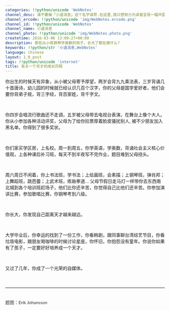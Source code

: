 ```yaml
---
categories: !!python/unicode 'WebNotes'
channel_desc: 请不要被「小道消息」这个名字误导.在这里,我只想努力为读者呈现一幅中国互联网的清明上河图.
channel_ercode: !!python/unicode 'img/WebNotes.ercode.png'
channel_id: !!python/unicode 'WebNotes'
channel_name: 小道消息
channel_photo: !!python/unicode 'img/WebNotes.photo.png'
createtime: 2016-03-06 13:09:27+00:00
description: 那些从小练钢琴学奥数的孩子，长大了都在做什么?
keywords: !!python/str '小道消息,WebNotes'
language: chinese
layout: 1_0_post
tags: !!python/unicode 'internet'
title: 有关一个天才的成长历程
---
```

<div class="rich_media_content" id="js_content">
<p>
         你出生的时候天有异象，从小被父母寄予厚望，两岁会背九九乘法表，三岁背诵几十首唐诗，幼儿园的时候就已经认识几百个汉字，你的父母是国学爱好者，他们会要你背弟子规，背三字经，背百家姓，背千字文。
        </p>
<p>
<br/>
</p>
<p>
         你四岁会唱流行歌曲还不走调，五岁被父母带去电视台表演，在舞台上像个大人。你从小参加各种活动评奖，父母为了给你拉票厚着脸皮骚扰别人, 被不少朋友加入黑名单。你得到了很多奖状。
        </p>
<p>
<br/>
</p>
<p>
         你们家买学区房，上名校。周一到周五，你学英语，学奥数，背诵社会主义核心价值观，上各种课后补习班，每天不到半夜写不完作业，题目难到父母挠头。
        </p>
<p>
<br/>
</p>
<p>
         周六周日不闲着，你上书法班，学书法；上绘画班，会素描；上钢琴班，弹肖邦；上舞蹈班，跳芭蕾；上武术班，练跆拳道… 父母节假日走马灯一样带你去东西南北城到各个培训班赶场子，他们比你还辛苦，你觉得自己比他们还辛苦。你参加演讲比赛，参加歌唱比赛，你钢琴考到八级。
        </p>
<p>
<br/>
</p>
<p>
         你长大，你发现自己距离天才越来越远。
        </p>
<p>
<br/>
</p>
<p>
         大学毕业后，你幸运的找到了一份工作，你看韩剧，跟同事聊台湾综艺节目，你看垃圾电影，跟朋友喝咖啡的时候讨论星座，你怀旧，你抱怨没有童年。你说你如果有了孩子，一定要好好培养成一个天才。
        </p>
<p>
<br/>
</p>
<p>
         又过了几年，你成了一个光荣的自媒体。
        </p>
<p style="font-family: Lato, Helvetica, Arial, freesans, clean, sans-serif; border: 0px; margin-top: 1em; margin-bottom: 1em; outline: 0px; line-height: 1.5em; color: rgb(51, 51, 51); white-space: normal;">
<br/>
</p>
<hr style="font-family: Lato, Helvetica, Arial, freesans, clean, sans-serif; border-right-width: 0px; border-bottom-width: 0px; border-left-width: 0px; border-top-style: solid; border-top-color: rgb(234, 234, 234); height: 1px; margin-top: 1em; margin-bottom: 1em; color: rgb(51, 51, 51); white-space: normal;"/>
<p style="font-family: Lato, Helvetica, Arial, freesans, clean, sans-serif; border: 0px; margin-top: 1em; margin-bottom: 1em; outline: 0px; line-height: 1.5em; color: rgb(51, 51, 51); white-space: normal;">
<br/>
         题图：Erik Johansson
        </p>
<p>
<br/>
</p>
</div>
